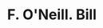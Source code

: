 ---
doi: 10.7916/D8CZ4KB4
date_other: '1880'
date_other_textual: 1880-1889
form: printed ephemera
genre:
- Invoices
name:
- F. O'Neill
object_in_context_url: https://biggert.cul.columbia.edu/items/view/ave_biggert_01658
subject_hierarchical_geographic:
- New York, New York, United States
subject_name:
- F. O'Neill
title: F. O'Neill. Bill
sort_title: F. O'Neill. Bill
call_number: ave_biggert_01658
coordinates:
- 40.71277777777778,-74.00583333333333
pid: ave_biggert_01658
identifiers: ave_biggert_01658
thumbnail: false
permalink: /biggert/ave_biggert_01658/
layout: iiif-image-page
---